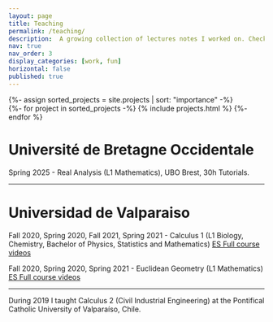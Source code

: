 ```yaml
---
layout: page
title: Teaching
permalink: /teaching/
description:  A growing collection of lectures notes I worked on. Check them out!
nav: true
nav_order: 3
display_categories: [work, fun]
horizontal: false
published: true
---
```


<!-- pages/projects.md -->
<div class="projects">
<!-- Display projects without categories -->
  {%- assign sorted_projects = site.projects | sort: "importance" -%}
  <!-- Generate cards for each project -->
  <div class="grid">
    {%- for project in sorted_projects -%}
      {% include projects.html %}
    {%- endfor %}
  </div>
</div>


 <h1 style="font-size:2em; font-weight:bold;"> Université de Bretagne Occidentale </h1> 

Spring 2025	- Real Analysis (L1 Mathematics), UBO Brest, 30h Tutorials.


---
 
 <h1 style="font-size:2em; font-weight:bold;"> Universidad de Valparaiso </h1> 

 
  Fall 2020, Spring 2020, Fall 2021, Spring 2021 - Calculus 1 (L1 Biology, Chemistry, Bachelor of Physics, Statistics and Mathematics) [ES Full course videos](https://www.youtube.com/playlist?list=PLuKNSgZVXUiak1B3TEU9p1b8XzN3o06cS)
  
  Fall 2020, Spring 2020, Spring 2021 - Euclidean Geometry (L1 Mathematics) [ES Full course videos](https://www.youtube.com/playlist?list=PLuKNSgZVXUibvUB7_FQb4usqL7KuftbNU)
  
---

 During 2019 I taught Calculus 2 (Civil Industrial Engineering) at the Pontifical Catholic University of Valparaíso, Chile.
